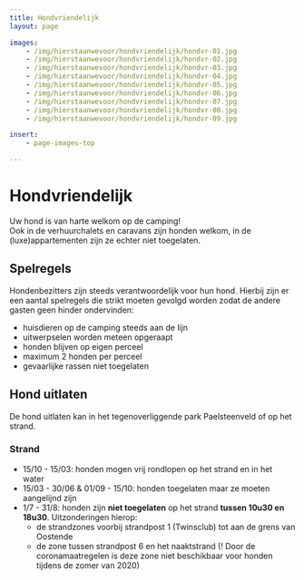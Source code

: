 ```yaml
---
title: Hondvriendelijk
layout: page

images:
    - /img/hierstaanwevoor/hondvriendelijk/hondvr-01.jpg
    - /img/hierstaanwevoor/hondvriendelijk/hondvr-02.jpg
    - /img/hierstaanwevoor/hondvriendelijk/hondvr-03.jpg
    - /img/hierstaanwevoor/hondvriendelijk/hondvr-04.jpg
    - /img/hierstaanwevoor/hondvriendelijk/hondvr-05.jpg
    - /img/hierstaanwevoor/hondvriendelijk/hondvr-06.jpg
    - /img/hierstaanwevoor/hondvriendelijk/hondvr-07.jpg
    - /img/hierstaanwevoor/hondvriendelijk/hondvr-08.jpg
    - /img/hierstaanwevoor/hondvriendelijk/hondvr-09.jpg

insert:
    - page-images-top

---
```


# Hondvriendelijk

Uw hond is van harte welkom op de camping!<br>
Ook in de verhuurchalets en caravans zijn honden welkom, in de (luxe)appartementen zijn ze echter niet toegelaten.<br>


## Spelregels

Hondenbezitters zijn steeds verantwoordelijk voor hun hond. Hierbij zijn er een aantal spelregels die strikt moeten gevolgd worden zodat de andere gasten geen hinder ondervinden:

- huisdieren op de camping steeds aan de lijn
- uitwerpselen worden meteen opgeraapt
- honden blijven op eigen perceel
- maximum 2 honden per perceel
- gevaarlijke rassen niet toegelaten
 
## Hond uitlaten

De hond uitlaten kan in het tegenoverliggende park Paelsteenveld of op het strand. 

### Strand

- 15/10 - 15/03: honden mogen vrij rondlopen op het strand en in het water
- 15/03 - 30/06 & 01/09 - 15/10: honden toegelaten maar ze moeten aangelijnd zijn
- 1/7 - 31/8: honden zijn **niet toegelaten** op het strand **tussen 10u30 en 18u30**. Uitzonderingen hierop:    
    - de strandzones voorbij strandpost 1 (Twinsclub) tot aan de grens van Oostende
    - de zone tussen strandpost 6 en het naaktstrand (! Door de coronamaatregelen is deze zone niet beschikbaar voor honden tijdens de zomer van 2020)

